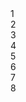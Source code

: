 
<div class="wrapper">   
    <div id="slider4" class="text-center">
        <div class="slide">
            1
        </div>
        <div class="slide">
            2
        </div>
        <div class="slide">
            3
        </div>
        <div class="slide">
            4
        </div>
        <div class="slide">
            5
        </div>  
         <div class="slide">
            6
        </div>  
         <div class="slide">
            7
        </div>  
         <div class="slide">
           8
        </div>  
    </div>
</div>
